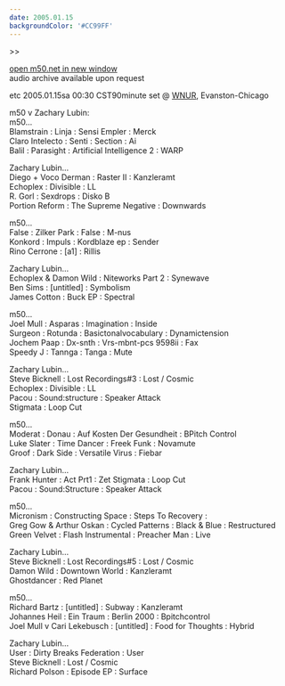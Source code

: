 ```yaml
---
date: 2005.01.15
backgroundColor: '#CC99FF'
---
```


\>>

[open m50.net in new window  
](http://m50.net/)audio archive available upon request

etc 2005.01.15sa 00:30 CST90minute set @ [WNUR](http://www.wnur.org/), Evanston-Chicago  

m50 v Zachary Lubin:  
m50...  
Blamstrain : Linja : Sensi Empler : Merck  
Claro Intelecto : Senti : Section : Ai  
Balil : Parasight : Artificial Intelligence 2 : WARP  

Zachary Lubin...  
Diego + Voco Derman : Raster II : Kanzleramt  
Echoplex : Divisible : LL  
R. Gorl : Sexdrops : Disko B  
Portion Reform : The Supreme Negative : Downwards  

m50...  
False : Zilker Park : False : M-nus  
Konkord : Impuls : Kordblaze ep : Sender  
Rino Cerrone : \[a1\] : Rillis  

Zachary Lubin...  
Echoplex & Damon Wild : Niteworks Part 2 : Synewave  
Ben Sims : \[untitled\] : Symbolism  
James Cotton : Buck EP : Spectral  

m50...  
Joel Mull : Asparas : Imagination : Inside  
Surgeon : Rotunda : Basictonalvocabulary : Dynamictension  
Jochem Paap : Dx-snth : Vrs-mbnt-pcs 9598ii : Fax  
Speedy J : Tannga : Tanga : Mute  

Zachary Lubin...  
Steve Bicknell : Lost Recordings#3 : Lost / Cosmic  
Echoplex : Divisible : LL  
Pacou : Sound:structure : Speaker Attack  
Stigmata : Loop Cut  

m50...  
Moderat : Donau : Auf Kosten Der Gesundheit : BPitch Control  
Luke Slater : Time Dancer : Freek Funk : Novamute  
Groof : Dark Side : Versatile Virus : Fiebar  

Zachary Lubin...  
Frank Hunter : Act Prt1 : Zet Stigmata : Loop Cut  
Pacou : Sound:Structure : Speaker Attack  

m50...  
Micronism : Constructing Space : Steps To Recovery :  
Greg Gow & Arthur Oskan : Cycled Patterns : Black & Blue : Restructured  
Green Velvet : Flash Instrumental : Preacher Man : Live  

Zachary Lubin...  
Steve Bicknell : Lost Recordings#5 : Lost / Cosmic  
Damon Wild : Downtown World : Kanzleramt  
Ghostdancer : Red Planet  

m50...  
Richard Bartz : \[untitled\] : Subway : Kanzleramt  
Johannes Heil : Ein Traum : Berlin 2000 : Bpitchcontrol  
Joel Mull v Cari Lekebusch : \[untitled\] : Food for Thoughts : Hybrid  

Zachary Lubin...  
User : Dirty Breaks Federation : User  
Steve Bicknell : Lost / Cosmic  
Richard Polson : Episode EP : Surface